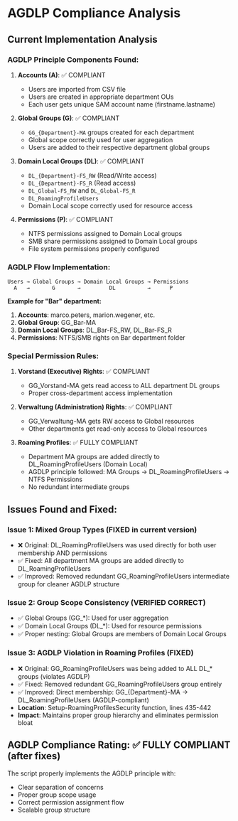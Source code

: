 # AGDLP Compliance Analysis

## Current Implementation Analysis

### AGDLP Principle Components Found:

1. **Accounts (A)**: ✅ COMPLIANT
   - Users are imported from CSV file
   - Users are created in appropriate department OUs
   - Each user gets unique SAM account name (firstname.lastname)

2. **Global Groups (G)**: ✅ COMPLIANT
   - `GG_{Department}-MA` groups created for each department
   - Global scope correctly used for user aggregation
   - Users are added to their respective department global groups

3. **Domain Local Groups (DL)**: ✅ COMPLIANT
   - `DL_{Department}-FS_RW` (Read/Write access)
   - `DL_{Department}-FS_R` (Read access)
   - `DL_Global-FS_RW` and `DL_Global-FS_R`
   - `DL_RoamingProfileUsers`
   - Domain Local scope correctly used for resource access

4. **Permissions (P)**: ✅ COMPLIANT
   - NTFS permissions assigned to Domain Local groups
   - SMB share permissions assigned to Domain Local groups
   - File system permissions properly configured

### AGDLP Flow Implementation:

```
Users → Global Groups → Domain Local Groups → Permissions
  A   →       G       →         DL          →      P
```

**Example for "Bar" department:**
1. **Accounts**: marco.peters, marion.wegener, etc.
2. **Global Group**: GG_Bar-MA
3. **Domain Local Groups**: DL_Bar-FS_RW, DL_Bar-FS_R
4. **Permissions**: NTFS/SMB rights on Bar department folder

### Special Permission Rules:

1. **Vorstand (Executive) Rights**: ✅ COMPLIANT
   - GG_Vorstand-MA gets read access to ALL department DL groups
   - Proper cross-department access implementation

2. **Verwaltung (Administration) Rights**: ✅ COMPLIANT
   - GG_Verwaltung-MA gets RW access to Global resources
   - Other departments get read-only access to Global resources

3. **Roaming Profiles**: ✅ FULLY COMPLIANT
   - Department MA groups are added directly to DL_RoamingProfileUsers (Domain Local)
   - AGDLP principle followed: MA Groups → DL_RoamingProfileUsers → NTFS Permissions
   - No redundant intermediate groups

## Issues Found and Fixed:

### Issue 1: Mixed Group Types (FIXED in current version)
- ❌ Original: DL_RoamingProfileUsers was used directly for both user membership AND permissions
- ✅ Fixed: All department MA groups are added directly to DL_RoamingProfileUsers
- ✅ Improved: Removed redundant GG_RoamingProfileUsers intermediate group for cleaner AGDLP structure

### Issue 2: Group Scope Consistency (VERIFIED CORRECT)
- ✅ Global Groups (GG_*): Used for user aggregation
- ✅ Domain Local Groups (DL_*): Used for resource permissions
- ✅ Proper nesting: Global Groups are members of Domain Local Groups

### Issue 3: AGDLP Violation in Roaming Profiles (FIXED)
- ❌ Original: GG_RoamingProfileUsers was being added to ALL DL_* groups (violates AGDLP)
- ✅ Fixed: Removed redundant GG_RoamingProfileUsers group entirely
- ✅ Improved: Direct membership: GG_{Department}-MA → DL_RoamingProfileUsers (AGDLP-compliant)
- **Location**: Setup-RoamingProfilesSecurity function, lines 435-442
- **Impact**: Maintains proper group hierarchy and eliminates permission bloat

## AGDLP Compliance Rating: ✅ FULLY COMPLIANT (after fixes)

The script properly implements the AGDLP principle with:
- Clear separation of concerns
- Proper group scope usage
- Correct permission assignment flow
- Scalable group structure